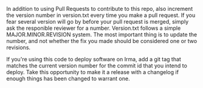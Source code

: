 In addition to using Pull Requests to contribute to this repo, also increment the version number in version.txt every time you make a pull request. If you fear several version will go by before your pull request is merged, simply ask the responible reviewer for a number.
Version.txt follows a simple MAJOR.MINOR.REVISION system. The most important thing is to update the number, and not whether the fix you made should be considered one or two revisions.

If you're using this code to deploy software on Irma, add a git tag that matches the current version number for the commit id that you intend to deploy. Take this opportunity to make it a release with a changelog if enough things has been changed to warrant one.

